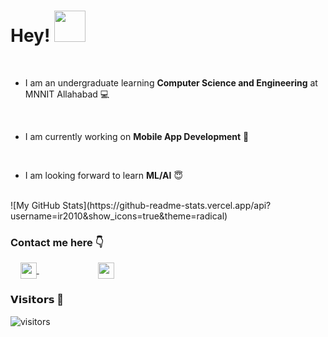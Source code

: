 # Hey! <img height="50px" src="https://github.com/ir2010/ir2010/blob/main/assets/waving_hand_sign_1024.gif">

<br>

- I am an undergraduate learning **Computer Science and Engineering** at MNNIT Allahabad :computer:
<br>

- I am currently working on **Mobile App Development**  :iphone:
<br>

- I am looking forward to learn **ML/AI**       :innocent:
<br>
![My GitHub Stats](https://github-readme-stats.vercel.app/api?username=ir2010&show_icons=true&theme=radical) &nbsp; &nbsp; &nbsp;

### Contact me here     :point_down:
&nbsp; &nbsp; <a href="https://www.linkedin.com/in/ishu-raj-ab7120178/">
    <img align="center" width="26px" src="https://github.com/ir2010/ir2010/blob/main/assets/linkedin.jpeg" />
 </a>  &nbsp; &nbsp; &nbsp; &nbsp; &nbsp; &nbsp; &nbsp; &nbsp; &nbsp; &nbsp; &nbsp; &nbsp;
<a href="mailto:ishuraj2010@gmail.com">
    <img align="center" width="26px" src="https://github.com/ir2010/ir2010/blob/main/assets/gmail.png" />
</a>
<br>

### 𝗩𝗶𝘀𝗶𝘁𝗼𝗿𝘀 :eyes:

![visitors](https://visitor-badge.glitch.me/badge?page_id=ir2010)
